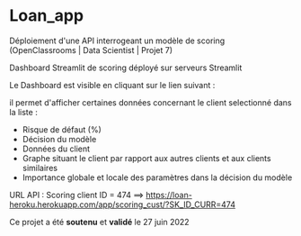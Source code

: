 # Loan_app
Déploiement d'une API interrogeant un modèle de scoring (OpenClassrooms | Data Scientist | Projet 7)

Dashboard Streamlit de scoring déployé sur serveurs Streamlit

Le Dashboard est visible en cliquant sur le lien suivant : 


il permet d'afficher certaines données concernant le client selectionné dans la liste : 

* Risque de défaut (%)
* Décision du modèle
* Données du client
* Graphe situant le client par rapport aux autres clients et aux clients similaires 
* Importance globale et locale des paramètres dans la décision du modèle 

URL API : Scoring client ID = 474  ==> https://loan-heroku.herokuapp.com/app/scoring_cust/?SK_ID_CURR=474

Ce projet a été **soutenu** et **validé** le 27 juin 2022

